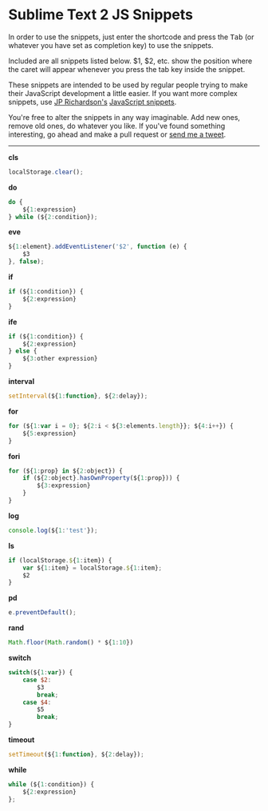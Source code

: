 # Sublime Text 2 JS Snippets

In order to use the snippets, just enter the shortcode and press the <kbd>Tab</kbd> (or whatever you have set as completion key) to use the snippets.

Included are all snippets listed below. $1, $2, etc. show the position where the caret will appear whenever you press the tab key inside the snippet.

These snippets are intended to be used by regular people trying to make their JavaScript development a little easier. If you want more complex snippets, use [JP Richardson's](https://github.com/jprichardson/) [JavaScript snippets](https://github.com/jprichardson/sublime-js-snippets).

You're free to alter the snippets in any way imaginable. Add new ones, remove old ones, do whatever you like. If you've found something interesting, go ahead and make a pull request or [send me a tweet](http://twitter.com/RadLikeWhoa_).

---

__cls__

```js
localStorage.clear();
```

__do__

```js
do {
    ${1:expression}
} while (${2:condition});
```

__eve__

```js
${1:element}.addEventListener('$2', function (e) {
    $3
}, false);
```

__if__

```js
if (${1:condition}) {
    ${2:expression}
}
```

__ife__

```js
if (${1:condition}) {
    ${2:expression}
} else {
    ${3:other expression}
}
```

__interval__

```js
setInterval(${1:function}, ${2:delay});
```

__for__

```js
for (${1:var i = 0}; ${2:i < ${3:elements.length}}; ${4:i++}) {
    ${5:expression}
}
```

__fori__

```js
for (${1:prop} in ${2:object}) {
    if (${2:object}.hasOwnProperty(${1:prop})) {
        ${3:expression}
    }
}
```

__log__

```js
console.log(${1:'test'});
```

__ls__

```js
if (localStorage.${1:item}) {
    var ${1:item} = localStorage.${1:item};
    $2
}
```

__pd__

```js
e.preventDefault();
```

__rand__

```js
Math.floor(Math.random() * ${1:10})
```

__switch__

```js
switch(${1:var}) {
    case $2:
        $3
        break;
    case $4:
        $5
        break;
}
```
__timeout__

```js
setTimeout(${1:function}, ${2:delay});
```

__while__

```js
while (${1:condition}) {
    ${2:expression}
};
```
